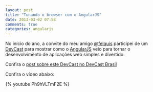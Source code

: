 ```yaml
---
layout: post
title: "Tunando o browser com o AngularJS"
date: 2013-03-02 07:58
comments: true
categories: angularjs
---
```


No início do ano, a convite do meu amigo [@felquis](http://twitter.com/felquis) participei de um [DevCast](http://devcastbrasil.com) para mostrar como o [AngularJS](http://angularjs.org) veio para tornar o desenvolvimento de aplicações web simples e divertido.

Confira o [post sobre este DevCast no DevCast Brasil](http://devcastbrasil.com/videos/tunando-o-browser-com-angularjs/)

Confira o vídeo abaixo:

{% youtube Ph9hVLTmF2E %}